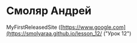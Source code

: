 

# Смоляр Андрей
MyFirstReleasedSite
([https://www.google.com](https://smolyaraa.github.io/lesson_12/ ("Урок 12")
